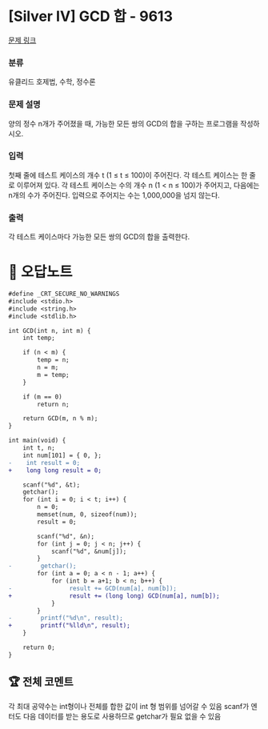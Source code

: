 # [Silver IV] GCD 합 - 9613 

[문제 링크](https://www.acmicpc.net/problem/9613) 

### 분류

유클리드 호제법, 수학, 정수론

### 문제 설명

<p>양의 정수 n개가 주어졌을 때, 가능한 모든 쌍의 GCD의 합을 구하는 프로그램을 작성하시오.</p>

### 입력 

 <p>첫째 줄에 테스트 케이스의 개수 t (1 ≤ t ≤ 100)이 주어진다. 각 테스트 케이스는 한 줄로 이루어져 있다. 각 테스트 케이스는 수의 개수 n (1 < n ≤ 100)가 주어지고, 다음에는 n개의 수가 주어진다. 입력으로 주어지는 수는 1,000,000을 넘지 않는다.</p>

### 출력 

 <p>각 테스트 케이스마다 가능한 모든 쌍의 GCD의 합을 출력한다.</p>



#  🚀  오답노트 

```diff
#define _CRT_SECURE_NO_WARNINGS
#include <stdio.h>
#include <string.h>
#include <stdlib.h>

int GCD(int n, int m) {
    int temp;

    if (n < m) {
        temp = n;
        n = m;
        m = temp;
    }

    if (m == 0)
        return n;

    return GCD(m, n % m);
}

int main(void) {
    int t, n;
    int num[101] = { 0, };
-    int result = 0;
+    long long result = 0;

    scanf("%d", &t);
    getchar();
    for (int i = 0; i < t; i++) {
        n = 0;
        memset(num, 0, sizeof(num));
        result = 0;

        scanf("%d", &n);
        for (int j = 0; j < n; j++) {
            scanf("%d", &num[j]);
        }
-        getchar();
        for (int a = 0; a < n - 1; a++) {
            for (int b = a+1; b < n; b++) {
-                result += GCD(num[a], num[b]);
+                result += (long long) GCD(num[a], num[b]);
            }
        }
-        printf("%d\n", result);
+        printf("%lld\n", result);
    }

    return 0;
}
```


 ## 🏆 전체 코멘트 

각 최대 공약수는 int형이나 전체를 합한 값이 int 형 범위를 넘어갈 수 있음
scanf가 엔터도 다음 데이터를 받는 용도로 사용하므로 getchar가 필요 없을 수 있음